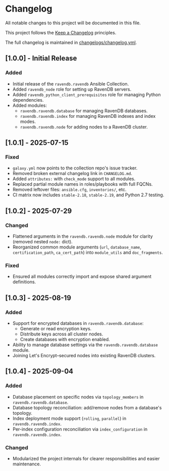# Changelog

All notable changes to this project will be documented in this file.

This project follows the [Keep a Changelog](https://keepachangelog.com/en/1.0.0/) principles.

The full changelog is maintained in [changelogs/changelog.yml](./changelogs/changelog.yml).

## [1.0.0] - Initial Release

### Added
- Initial release of the `ravendb.ravendb` Ansible Collection.
- Added `ravendb_node` role for setting up RavenDB servers.
- Added `ravendb_python_client_prerequisites` role for managing Python dependencies.
- Added modules:
  - `ravendb.ravendb.database` for managing RavenDB databases.
  - `ravendb.ravendb.index` for managing RavenDB indexes and index modes.
  - `ravendb.ravendb.node` for adding nodes to a RavenDB cluster.

## [1.0.1] - 2025-07-15

### Fixed
- `galaxy.yml` now points to the collection repo's issue tracker.
- Removed broken external changelog link in `CHANGELOG.md`.
- Added `attributes:` with `check_mode` support to all modules.
- Replaced partial module names in roles/playbooks with full FQCNs.
- Removed leftover files: `ansible.cfg`, `inventories/`, etc.
- CI matrix now includes `stable-2.18`, `stable-2.19`, and Python 2.7 testing.

## [1.0.2] - 2025-07-29

### Changed
- Flattened arguments in the `ravendb.ravendb.node` module for clarity (removed nested `node:` dict).
- Reorganized common module arguments (`url`, `database_name`, `certification_path`, `ca_cert_path`) into `module_utils` and `doc_fragments`.

### Fixed
- Ensured all modules correctly import and expose shared argument definitions.


## [1.0.3] - 2025-08-19

### Added
- Support for encrypted databases in `ravendb.ravendb.database`:
  - Generate or read encryption keys.
  - Distribute keys across all cluster nodes.
  - Create databases with encryption enabled.
- Ability to manage database settings via the `ravendb.ravendb.database` module.
- Joining Let's Encrypt–secured nodes into existing RavenDB clusters.


## [1.0.4] - 2025-09-04

### Added
- Database placement on specific nodes via `topology_members` in `ravendb.ravendb.database`.
- Database topology reconciliation: add/remove nodes from a database's topology.
- Index deployment mode support (`rolling`, `parallel`) in `ravendb.ravendb.index`.
- Per-index configuration reconciliation via `index_configuration` in `ravendb.ravendb.index`.

### Changed
- Modularized the project internals for clearer responsibilities and easier maintenance.
